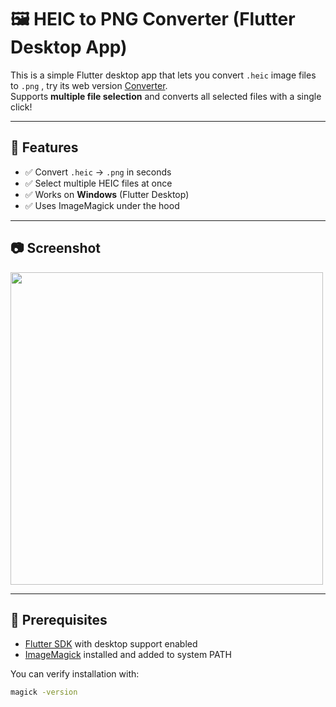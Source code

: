 # 🖼️ HEIC to PNG Converter (Flutter Desktop App)

This is a simple Flutter desktop app that lets you convert `.heic` image files to `.png` , try its web version [Converter](https://heictopng.netlify.app/).  
Supports **multiple file selection** and converts all selected files with a single click!

---

## 🚀 Features

- ✅ Convert `.heic` → `.png` in seconds
- ✅ Select multiple HEIC files at once
- ✅ Works on **Windows** (Flutter Desktop)
- ✅ Uses ImageMagick under the hood

---

## 📷 Screenshot

<img src="assets/screenshot.png" width="500" />

---

## 🧱 Prerequisites

- [Flutter SDK](https://docs.flutter.dev/get-started/install) with desktop support enabled
- [ImageMagick](https://imagemagick.org/script/download.php) installed and added to system PATH

You can verify installation with:

```bash
magick -version
